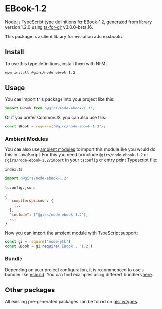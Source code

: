 
# EBook-1.2

Node.js TypeScript type definitions for EBook-1.2, generated from library version 1.2.0 using [ts-for-gir](https://github.com/gjsify/ts-for-gir) v3.0.0-beta.16.

This package is a client library for evolution addressbooks.

## Install

To use this type definitions, install them with NPM:
```bash
npm install @girs/node-ebook-1.2
```

## Usage

You can import this package into your project like this:
```ts
import EBook from '@girs/node-ebook-1.2';
```

Or if you prefer CommonJS, you can also use this:
```ts
const EBook = require('@girs/node-ebook-1.2');
```

### Ambient Modules

You can also use [ambient modules](https://github.com/gjsify/ts-for-gir/tree/main/packages/cli#ambient-modules) to import this module like you would do this in JavaScript.
For this you need to include `@girs/node-ebook-1.2` or `@girs/node-ebook-1.2/import` in your `tsconfig` or entry point Typescript file:

`index.ts`:
```ts
import '@girs/node-ebook-1.2'
```

`tsconfig.json`:
```json
{
  "compilerOptions": {
    ...
  },
  "include": ["@girs/node-ebook-1.2"],
  ...
}
```

Now you can import the ambient module with TypeScript support: 

```ts
const gi = require('node-gtk')
const EBook = gi.require('EBook', '1.2')
```


### Bundle

Depending on your project configuration, it is recommended to use a bundler like [esbuild](https://esbuild.github.io/). You can find examples using different bundlers [here](https://github.com/gjsify/ts-for-gir/tree/main/examples).

## Other packages

All existing pre-generated packages can be found on [gjsify/types](https://github.com/gjsify/types).


